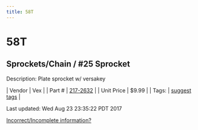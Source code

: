 ```yaml
---
title: 58T
---
```


# 58T
## Sprockets/Chain / #25 Sprocket
Description: 	Plate sprocket w/ versakey 

| Vendor | Vex | 
| Part # | [217-2632](http://www.vexrobotics.com/vexpro/motion/sprockets-and-chain/25-sprockets.html) | 
| Unit Price | $9.99 | 
| Tags: | [suggest tags](https://docs.google.com/forms/d/e/1FAIpQLSeWyY8v3RgOty-MyWmh9U0iivNYN_molChYyS-0U-o-kOAv_g/viewform) | 

Last updated: Wed Aug 23 23:35:22 PDT 2017

 [Incorrect/Incomplete information?](https://docs.google.com/forms/d/e/1FAIpQLSeWyY8v3RgOty-MyWmh9U0iivNYN_molChYyS-0U-o-kOAv_g/viewform)